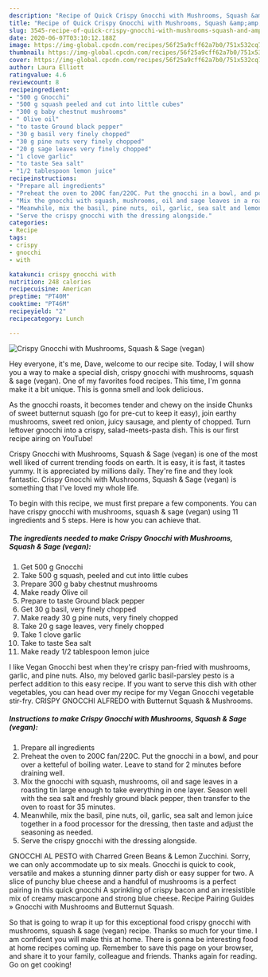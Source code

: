 ```yaml
---
description: "Recipe of Quick Crispy Gnocchi with Mushrooms, Squash &amp;amp; Sage (vegan)"
title: "Recipe of Quick Crispy Gnocchi with Mushrooms, Squash &amp;amp; Sage (vegan)"
slug: 3545-recipe-of-quick-crispy-gnocchi-with-mushrooms-squash-and-amp-sage-vegan
date: 2020-06-07T03:10:12.188Z
image: https://img-global.cpcdn.com/recipes/56f25a9cff62a7b0/751x532cq70/crispy-gnocchi-with-mushrooms-squash-sage-vegan-recipe-main-photo.jpg
thumbnail: https://img-global.cpcdn.com/recipes/56f25a9cff62a7b0/751x532cq70/crispy-gnocchi-with-mushrooms-squash-sage-vegan-recipe-main-photo.jpg
cover: https://img-global.cpcdn.com/recipes/56f25a9cff62a7b0/751x532cq70/crispy-gnocchi-with-mushrooms-squash-sage-vegan-recipe-main-photo.jpg
author: Laura Elliott
ratingvalue: 4.6
reviewcount: 8
recipeingredient:
- "500 g Gnocchi"
- "500 g squash peeled and cut into little cubes"
- "300 g baby chestnut mushrooms"
- " Olive oil"
- "to taste Ground black pepper"
- "30 g basil very finely chopped"
- "30 g pine nuts very finely chopped"
- "20 g sage leaves very finely chopped"
- "1 clove garlic"
- "to taste Sea salt"
- "1/2 tablespoon lemon juice"
recipeinstructions:
- "Prepare all ingredients"
- "Preheat the oven to 200C fan/220C. Put the gnocchi in a bowl, and pour over a ketteful of boiling water. Leave to stand for 2 minutes before draining well."
- "Mix the gnocchi with squash, mushrooms, oil and sage leaves in a roasting tin large enough to take everything in one layer. Season well with the sea salt and freshly ground black pepper, then transfer to the oven to roast for 35 minutes."
- "Meanwhile, mix the basil, pine nuts, oil, garlic, sea salt and lemon juice together in a food processor for the dressing, then taste and adjust the seasoning as needed."
- "Serve the crispy gnocchi with the dressing alongside."
categories:
- Recipe
tags:
- crispy
- gnocchi
- with

katakunci: crispy gnocchi with 
nutrition: 248 calories
recipecuisine: American
preptime: "PT40M"
cooktime: "PT46M"
recipeyield: "2"
recipecategory: Lunch

---
```



![Crispy Gnocchi with Mushrooms, Squash &amp; Sage (vegan)](https://img-global.cpcdn.com/recipes/56f25a9cff62a7b0/751x532cq70/crispy-gnocchi-with-mushrooms-squash-sage-vegan-recipe-main-photo.jpg)

Hey everyone, it's me, Dave, welcome to our recipe site. Today, I will show you a way to make a special dish, crispy gnocchi with mushrooms, squash &amp; sage (vegan). One of my favorites food recipes. This time, I'm gonna make it a bit unique. This is gonna smell and look delicious.

As the gnocchi roasts, it becomes tender and chewy on the inside Chunks of sweet butternut squash (go for pre-cut to keep it easy), join earthy mushrooms, sweet red onion, juicy sausage, and plenty of chopped. Turn leftover gnocchi into a crispy, salad-meets-pasta dish. This is our first recipe airing on YouTube!

Crispy Gnocchi with Mushrooms, Squash &amp; Sage (vegan) is one of the most well liked of current trending foods on earth. It is easy, it is fast, it tastes yummy. It is appreciated by millions daily. They're fine and they look fantastic. Crispy Gnocchi with Mushrooms, Squash &amp; Sage (vegan) is something that I've loved my whole life.


To begin with this recipe, we must first prepare a few components. You can have crispy gnocchi with mushrooms, squash &amp; sage (vegan) using 11 ingredients and 5 steps. Here is how you can achieve that.

<!--inarticleads1-->

##### The ingredients needed to make Crispy Gnocchi with Mushrooms, Squash &amp; Sage (vegan):

1. Get 500 g Gnocchi
1. Take 500 g squash, peeled and cut into little cubes
1. Prepare 300 g baby chestnut mushrooms
1. Make ready  Olive oil
1. Prepare to taste Ground black pepper
1. Get 30 g basil, very finely chopped
1. Make ready 30 g pine nuts, very finely chopped
1. Take 20 g sage leaves, very finely chopped
1. Take 1 clove garlic
1. Take to taste Sea salt
1. Make ready 1/2 tablespoon lemon juice


I like Vegan Gnocchi best when they&#39;re crispy pan-fried with mushrooms, garlic, and pine nuts. Also, my beloved garlic basil-parsley pesto is a perfect addition to this easy recipe. If you want to serve this dish with other vegetables, you can head over my recipe for my Vegan Gnocchi vegetable stir-fry. CRISPY GNOCCHI ALFREDO with Butternut Squash &amp; Mushrooms. 

<!--inarticleads2-->

##### Instructions to make Crispy Gnocchi with Mushrooms, Squash &amp; Sage (vegan):

1. Prepare all ingredients
1. Preheat the oven to 200C fan/220C. Put the gnocchi in a bowl, and pour over a ketteful of boiling water. Leave to stand for 2 minutes before draining well.
1. Mix the gnocchi with squash, mushrooms, oil and sage leaves in a roasting tin large enough to take everything in one layer. Season well with the sea salt and freshly ground black pepper, then transfer to the oven to roast for 35 minutes.
1. Meanwhile, mix the basil, pine nuts, oil, garlic, sea salt and lemon juice together in a food processor for the dressing, then taste and adjust the seasoning as needed.
1. Serve the crispy gnocchi with the dressing alongside.


GNOCCHI AL PESTO with Charred Green Beans &amp; Lemon Zucchini. Sorry, we can only accommodate up to six meals. Gnocchi is quick to cook, versatile and makes a stunning dinner party dish or easy supper for two. A slice of punchy blue cheese and a handful of mushrooms is a perfect pairing in this quick gnocchi A sprinkling of crispy bacon and an irresistible mix of creamy mascarpone and strong blue cheese. Recipe Pairing Guides » Gnocchi with Mushrooms and Butternut Squash. 

So that is going to wrap it up for this exceptional food crispy gnocchi with mushrooms, squash &amp; sage (vegan) recipe. Thanks so much for your time. I am confident you will make this at home. There is gonna be interesting food at home recipes coming up. Remember to save this page on your browser, and share it to your family, colleague and friends. Thanks again for reading. Go on get cooking!
